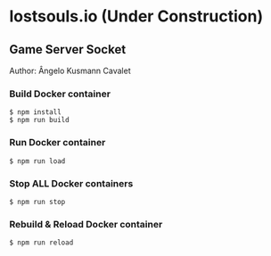 # lostsouls.io (Under Construction)

## Game Server Socket
 Author: Ângelo Kusmann Cavalet


### Build Docker container
    $ npm install
    $ npm run build

### Run Docker container
    $ npm run load

### Stop ALL Docker containers
    $ npm run stop

### Rebuild & Reload Docker container
    $ npm run reload
